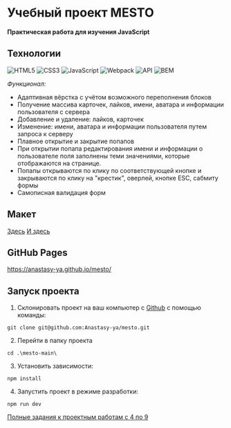 # Учебный проект MESTO

**Практическая работа для изучения JavaScript**

## Технологии
![HTML5](https://img.shields.io/badge/-HTML5-e34f26?logo=html5&logoColor=white)
![CSS3](https://img.shields.io/badge/-CSS3-1572b6?logo=css3&logoColor=white)
![JavaScript](https://img.shields.io/badge/-JavaScript-f7df1e?logo=javaScript&logoColor=black)
![Webpack](https://img.shields.io/badge/-Webpack-99d6f8?logo=webpack&logoColor=black)
![API](https://img.shields.io/badge/-api-yellow)
![BEM](https://img.shields.io/badge/-BEM-yellowgreen)

*Функционал:*

*  Адаптивная вёрстка с учётом возможного переполнения блоков
*  Получение массива карточек, лайков, имени, аватара и информации пользователя с сервера
*  Добавление и удаление: лайков, карточек
*  Изменение: имени, аватара и информации пользователя путем запроса к серверу
*  Плавное открытие и закрытие попапов
*  При открытии попапа редактирования имени и информации о пользователе поля заполнены теми значениями, которые отображаются на странице.
*  Попапы открываются по клику по соответствующей кнопке и закрываются по клику на "крестик", оверлей, кнопке ESC, сабмиту формы
*  Самописная валидация форм

## Макет
[Здесь](https://www.figma.com/file/bjyvbKKJN2naO0ucURl2Z0/JavaScript.-Sprint-5?type=design&node-id=0-1&mode=design)
[И здесь](https://www.figma.com/file/2cn9N9jSkmxD84oJik7xL7/JavaScript.-Sprint-4?type=design&node-id=0-1&mode=design)

## GitHub Pages
https://anastasy-ya.github.io/mesto/

## Запуск проекта

1. Склонировать проект на ваш компьютер с [Github](https://github.com/Anastasy-ya/mesto) с помощью команды:
```
git clone git@github.com:Anastasy-ya/mesto.git
```
2. Перейти в папку проекта
```
cd .\mesto-main\
```
3. Установить зависимости:
```
npm install
```
4. Запустить проект в режиме разработки:
```
npm run dev
```
[Полные задания к проектным работам с 4 по 9](https://www.notion.so/b3c1c05c512a41e0b57e9b40388eb928)

